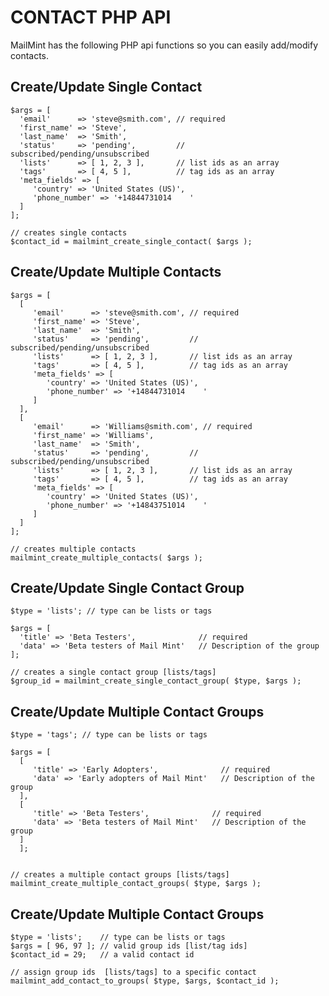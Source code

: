 # CONTACT PHP API

<Badge type="tip" vertical="top" text="Mail Mint Core" /> <Badge type="warning" vertical="top" text="Basic" />


MailMint  has the following PHP api functions so you can easily add/modify contacts.


## Create/Update Single Contact

```
$args = [
  'email'      => 'steve@smith.com', // required
  'first_name' => 'Steve',
  'last_name'  => 'Smith',
  'status'     => 'pending',         // subscribed/pending/unsubscribed
  'lists'      => [ 1, 2, 3 ],       // list ids as an array
  'tags'       => [ 4, 5 ],          // tag ids as an array
  'meta_fields' => [
     'country' => 'United States (US)',
     'phone_number' => '+14844731014    '
  ]
];

// creates single contacts
$contact_id = mailmint_create_single_contact( $args );
```


## Create/Update Multiple Contacts

```
$args = [
  [
     'email'      => 'steve@smith.com', // required
     'first_name' => 'Steve',
     'last_name'  => 'Smith',
     'status'     => 'pending',         // subscribed/pending/unsubscribed
     'lists'      => [ 1, 2, 3 ],       // list ids as an array
     'tags'       => [ 4, 5 ],          // tag ids as an array
     'meta_fields' => [
        'country' => 'United States (US)',
        'phone_number' => '+14844731014    '
     ]
  ],
  [
     'email'      => 'Williams@smith.com', // required
     'first_name' => 'Williams',
     'last_name'  => 'Smith',
     'status'     => 'pending',         // subscribed/pending/unsubscribed
     'lists'      => [ 1, 2, 3 ],       // list ids as an array
     'tags'       => [ 4, 5 ],          // tag ids as an array
     'meta_fields' => [
        'country' => 'United States (US)',
        'phone_number' => '+14843751014    '
     ]
  ]
];

// creates multiple contacts
mailmint_create_multiple_contacts( $args );
```

## Create/Update Single Contact Group

```
$type = 'lists'; // type can be lists or tags

$args = [
  'title' => 'Beta Testers',              // required
  'data' => 'Beta testers of Mail Mint'   // Description of the group
];

// creates a single contact group [lists/tags]
$group_id = mailmint_create_single_contact_group( $type, $args );
```

## Create/Update Multiple Contact Groups


```
$type = 'tags'; // type can be lists or tags

$args = [
  [
     'title' => 'Early Adopters',              // required
     'data' => 'Early adopters of Mail Mint'   // Description of the group
  ],
  [
     'title' => 'Beta Testers',              // required
     'data' => 'Beta testers of Mail Mint'   // Description of the group
  ]
  ];


// creates a multiple contact groups [lists/tags]
mailmint_create_multiple_contact_groups( $type, $args );
```



## Create/Update Multiple Contact Groups



```
$type = 'lists';    // type can be lists or tags
$args = [ 96, 97 ]; // valid group ids [list/tag ids]
$contact_id = 29;   // a valid contact id

// assign group ids  [lists/tags] to a specific contact
mailmint_add_contact_to_groups( $type, $args, $contact_id );
```